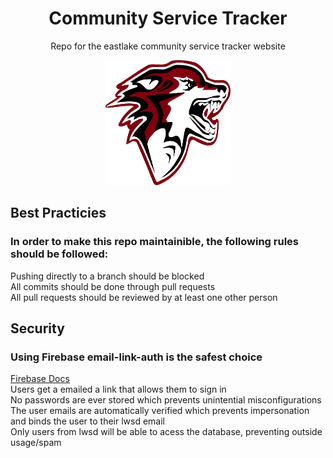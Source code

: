 <h1 align="center">Community Service Tracker</h1>
<p align="center">
<!--  <a href="https://img.shields.io/badge/Minimized-4KB-brightgreen.svg"> EX: How to make custom badges with shields.io API --!>
<!--    <img src="https://img.shields.io/badge/Minimized-4KB-brightgreen.svg" /> --!>
<!--  </a> --!>
<!--  <a href="https://img.shields.io/badge/Minimized-4KB-brightgreen.svg"> --!>
<!--    <img src="https://img.shields.io/badge/React Bundle-4KB-brightgreen.svg" /> --!>
<!--  </a> --!>
</p>


<p align="center">
  Repo for the eastlake community service tracker website
</p>
<p align="center">
  <img src="./Docs/images/wolflogo.png" width="200" height="200" />
</p>


## Best Practicies
### In order to make this repo maintainible, the following rules should be followed: 
Pushing directly to a branch should be blocked <br>
All commits should be done through pull requests <br>
All pull requests should be reviewed by at least one other person <br>
 
## Security

### Using Firebase email-link-auth is the safest choice
<a href = "https://firebase.google.com/docs/auth/web/email-link-auth">Firebase Docs</a> <br>
Users get a emailed a link that allows them to sign in <br>
No passwords are ever stored which prevents unintential misconfigurations <br>
The user emails are automatically verified which prevents impersonation and binds the user to their lwsd email <br>
Only users from lwsd will be able to acess the database,  preventing outside usage/spam <br>


